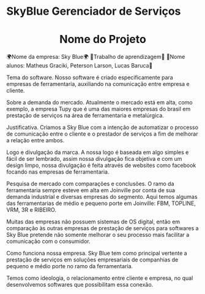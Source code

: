 # SkyBlue Gerenciador de Serviços

<h1 align="center">Nome do Projeto</h1>

🌍Nome da empresa: Sky Blue🌍
🚀Trabalho de aprendizagem🚀
👥Nome alunos: Matheus Graciki, Peterson Larson, Lucas Baruca👥

Tema do software.
Nosso software é criado especificamente para empresas de ferramentaria, auxiliando na comunicação entre empresa e cliente.

Sobre a demanda do mercado.
Atualmente o mercado está em alta, como exemplo, a empresa Tupy que é uma das maiores empresas do brasil em prestação de serviços na área de ferramentaria e metalúrgica.   

Justificativa.
Criamos a Sky Blue com a intenção de automatizar o processo de comunicação entre o cliente e o prestador de serviços a fim de melhorar a relação entre ambos.  

Logo e divulgação da marca.
A nossa logo é baseada em algo simples e fácil de ser lembrado, assim nossa divulgação fica objetiva e com um design limpo, nossa divulgação é feita através de websites como facebook focando nas empresas de ferramentaria. 

Pesquisa de mercado com comparações e conclusões.
O ramo da ferramentaria sempre esteve em alta em Joinville por conta de sua demanda industrial e diversas empresas do segmento. Aqui temos algumas das ferramentarias de médio e pequeno porte em Joinville: FBM, TOPLINE, VRM, 3R e RIBEIRO.

Muitas das empresas não possuem sistemas de OS digital, então em comparação às outras empresas de prestação de serviços para softwares a Sky Blue pretende não somente melhorar o seu processo mais facilitar a comunicação com o consumidor.

Como funciona nossa empresa.
Sky Blue tem como principal vertente a prestação de serviços em soluções empresariais de companhias de pequeno e médio porte no ramo da ferramentaria.

Temos como ideologia, o relacionamento entre cliente e empresa, no qual desenvolvemos softwares que possibilitam essa conexão.
